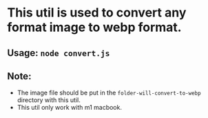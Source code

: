 # This util is used to convert any format image to webp format.

## Usage: `node convert.js`

## Note:
- The image file should be put in the `folder-will-convert-to-webp` directory with this util.
- This util only work with m1 macbook.